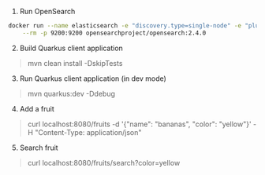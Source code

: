 1. Run OpenSearch

``` bash
docker run --name elasticsearch -e "discovery.type=single-node" -e "plugins.security.ssl.http.enabled=false" \
    --rm -p 9200:9200 opensearchproject/opensearch:2.4.0
```

2. Build Quarkus client application

> mvn clean install -DskipTests

3. Run Quarkus client application (in dev mode)

> mvn quarkus:dev -Ddebug

4. Add a fruit

> curl localhost:8080/fruits -d '{"name": "bananas", "color": "yellow"}' -H "Content-Type: application/json"

5. Search fruit

> curl localhost:8080/fruits/search\?color=yellow